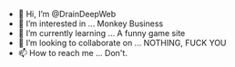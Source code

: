 - 👋 Hi, I’m @DrainDeepWeb
- 👀 I’m interested in ... Monkey Business
- 🌱 I’m currently learning ... A funny game site
- 💞️ I’m looking to collaborate on ... NOTHING, FUCK YOU
- 📫 How to reach me ... Don't.

<!---
DrainDeepWeb/DrainDeepWeb is a ✨ special ✨ repository because its `README.md` (this file) appears on your GitHub profile.
You can click the Preview link to take a look at your changes.
--->
